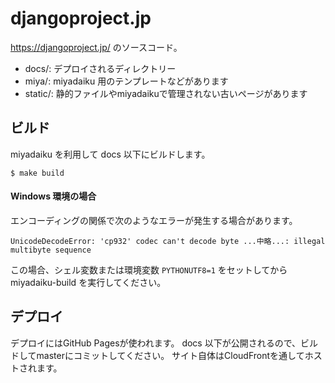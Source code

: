 djangoproject.jp
================

https://djangoproject.jp/ のソースコード。

* docs/: デプロイされるディレクトリー
* miya/: miyadaiku 用のテンプレートなどがあります
* static/: 静的ファイルやmiyadaikuで管理されない古いページがあります

## ビルド

miyadaiku を利用して docs 以下にビルドします。

```shell script
$ make build
```

#### Windows 環境の場合

エンコーディングの関係で次のようなエラーが発生する場合があります。
```
UnicodeDecodeError: 'cp932' codec can't decode byte ...中略...: illegal multibyte sequence
```
この場合、シェル変数または環境変数 `PYTHONUTF8=1` をセットしてから miyadaiku-build を実行してください。

## デプロイ

デプロイにはGitHub Pagesが使われます。
docs 以下が公開されるので、ビルドしてmasterにコミットしてください。
サイト自体はCloudFrontを通してホストされます。
